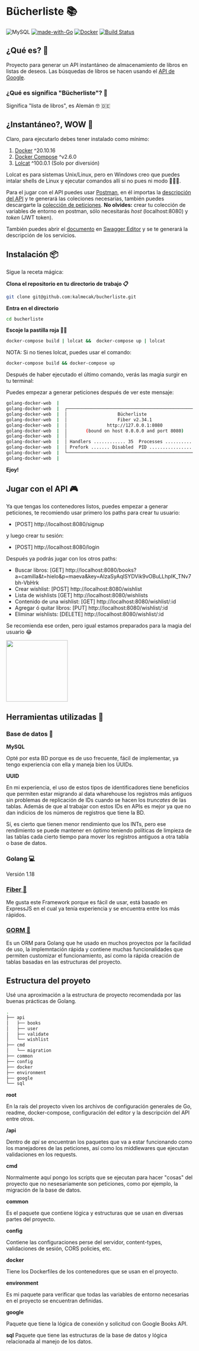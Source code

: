 # Bücherliste  📚
![MySQL](https://img.shields.io/badge/mysql-%2300f.svg?style=for-the-badge&logo=mysql&logoColor=white)
[![made-with-Go](https://img.shields.io/badge/Made%20with-Go-1f425f.svg)](https://go.dev/)
[![Docker](https://badgen.net/badge/icon/docker?icon=docker&label)](https://https://docker.com/)
[![Build Status](https://travis-ci.com/alichtman/shallow-backup.svg?branch=master)](https://travis-ci.com/alichtman/shallow-backup)


## ¿Qué es? 🤔

Proyecto para generar un API instantáneo de almacenamiento de libros en listas de deseos. Las búsquedas de libros se hacen usando el [API de Google](https://developers.google.com/books).

### ¿Qué es significa "Bücherliste"? 🤨

Significa "lista de libros", es Alemán 🤓 🇩🇪



## ¿Instantáneo?, WOW 🤯

Claro, para ejecutarlo debes tener instalado como mínimo:

1. [Docker](https://docs.docker.com/desktop/#download-and-install) ^20.10.16
2. [Docker Compose](https://docs.docker.com/compose/install/) ^v2.6.0
3. [Lolcat](https://github.com/busyloop/lolcat/) ^100.0.1 (Solo por diversión)

Lolcat es para sistemas Unix/Linux, pero en Windows creo que puedes intalar shells de Linux y ejecutar comandos allí si no pues ni modo 🤷🏽‍♂️.

Para el jugar con el API puedes usar [Postman](https://www.postman.com/downloads/), en él importas la [descripción del API](https://github.com/kalmecak/bucherliste/blob/main/apidescription.yml) y te generará las coleciones necesarias, también puedes descargarte la [colección de peticiones](https://www.getpostman.com/collections/612f64002e25dc9b64a9).
**No olvides:** crear tu colección de variables de entorno en postman, sólo necesitarás _host_ (localhost:8080) y _token_ (JWT token).

También puedes abrir el [documento](https://github.com/kalmecak/bucherliste/blob/main/apidescription.yml) en [Swagger Editor](https://editor.swagger.io/) y se te generará la descripción de los servicios.

## Instalación 📦

Sigue la receta mágica:

**Clona el repositorio en tu directorio de trabajo 📋**
```bash
git clone git@github.com:kalmecak/bucherliste.git
```
**Entra en el directorio**
```bash
cd bucherliste
```
**Escoje la pastilla roja 💊✨**
```bash
docker-compose build | lolcat &&  docker-compose up | lolcat
```

NOTA: Si no tienes lolcat, puedes usar el comando:

```bash
docker-compose build && docker-compose up
```

Después de haber ejecutado el último comando, verás las magia surgir en tu terminal:

Puedes empezar a generar peticiones después de ver este mensaje:
```bash
golang-docker-web  |
golang-docker-web  |  ┌───────────────────────────────────────────────────┐
golang-docker-web  |  │                   Bücherliste                     │
golang-docker-web  |  │                   Fiber v2.34.1                   │
golang-docker-web  |  │               http://127.0.0.1:8080               │
golang-docker-web  |  │       (bound on host 0.0.0.0 and port 8080)       │
golang-docker-web  |  │                                                   │
golang-docker-web  |  │ Handlers ............ 35  Processes ........... 1 │
golang-docker-web  |  │ Prefork ....... Disabled  PID ................. 1 │
golang-docker-web  |  └───────────────────────────────────────────────────┘
golang-docker-web  |

````

**Ejoy!**

## Jugar con el API 🎮

Ya que tengas los contenedores listos, puedes empezar a generar peticiones, te recomiendo usar primero los paths
para crear tu usuario:

* [POST]  http://localhost:8080/signup

y luego crear tu sesión:

* [POST]  http://localhost:8080/login

Después ya podrás jugar con los otros paths:

* Buscar libros: [GET]  http://localhost:8080/books?a=camilla&t=hielo&p=maeva&key=AIzaSyAqlSYDVik9vOBuLLhpIK_TNv7bh-VbHrk
* Crear wishlist: [POST]  http://localhost:8080/wishlist
* Lista de wishlists [GET]  http://localhost:8080/wishlists
* Contenido de una wishlist: [GET]  http://localhost:8080/wishlist/:id
* Agregar ó quitar libros: [PUT]  http://localhost:8080/wishlist/:id
* Eliminar wishlists: [DELETE]  http://localhost:8080/wishlist/:id

Se recomienda ese orden, pero igual estamos preparados para la magia del usuario 😂

<img src="https://cdn.verbub.com/images/es-un-sistema-muy-intuitivo-y-simple-cualquiera-puede-usarlo-el-usuario-255299.jpg" width="166"/>

## Herramientas utilizadas 🔧

### Base de datos 💾

**MySQL**

Opté por esta BD porque es de uso frecuente, fácil de implementar, ya tengo experiencia con ella y maneja bien los UUIDs.

**UUID**

En mi experiencia, el uso de estos tipos de identificadores tiene beneficios que permiten estar migrando al data wharehouse los registros más antiguos sin problemas
de replicación de IDs cuando se hacen los _truncates_ de las tablas. Además de que al trabajar con estos IDs en APIs es mejor ya que no dan indicios de los números de registros que tiene la BD.

Sí, es cierto que tienen menor rendimiento que los INTs, pero ese rendimiento se puede mantener en óptimo teniendo políticas de limpieza de las tablas cada cierto tiempo para mover los registros antiguos a otra tabla o base de datos.

### Golang 💻
Versión 1.18

### [Fiber 🔌](https://docs.gofiber.io/)

Me gusta este Framework porque es fácil de usar, está basado en ExpressJS en el cual
ya tenía experiencia y se encuentra entre los más rápidos.

### [GORM 💾](https://docs.gofiber.io/)

Es un ORM para Golang que he usado en muchos proyectos por la facilidad de uso, la implemntación rápida y contiene muchas funcionalidades que permiten customizar el funcionamiento, así como la rápida creación de tablas basadas en las estructuras del
proyecto.


## Estructura del proyeto

Usé una aproximación a la estructura de proyecto recomendada por las buenas prácticas de Golang.

```bash
.
├── api
│   ├── books
│   ├── user
│   ├── validate
│   └── wishlist
├── cmd
│   └── migration
├── common
├── config
├── docker
├── environment
├── google
└── sql
```

**root**

En la raís del proyecto viven los archivos de configuración generales de Go, readme, docker-compose, configuración del editor y la descripción del API entre otros.

**/api**

Dentro de _api_ se encuentran los paquetes que va a estar funcionando como los manejadores de las peticiones, así como los middlewares que ejecutan validaciones en los requests.

**cmd**

Normalmente aquí pongo los scripts que se ejecutan para hacer "cosas" del proyecto que no nesesariamente son peticiones, como por ejemplo, la migración de la base de datos.

**common**

Es el paquete que contiene lógica y estructuras que se usan en diversas partes del proyecto.

**config**

Contiene las configuraciones perse del servidor, content-types, validaciones de sesión, CORS policies, etc.

**docker**

Tiene los Dockerfiles de los contenedores que se usan en el proyecto.

**environment**

Es mi paquete para verificar que todas las variables de entorno necesarias en el proyecto se encuentran definidas.

**google**

Paquete que tiene la lógica de conexión y solicitud con Google Books API.

**sql**
Paquete que tiene las estructuras de la base de datos y lógica relacionada al manejo de los datos.
